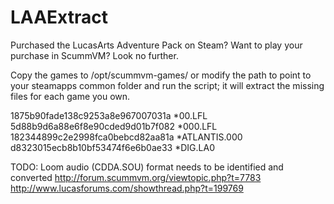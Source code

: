 LAAExtract
==========

Purchased the LucasArts Adventure Pack on Steam? Want to play your purchase in ScummVM? Look no further.

Copy the games to /opt/scummvm-games/ or modify the path to point to your steamapps common folder and run the script; it will extract the missing files for each game you own.

1875b90fade138c9253a8e967007031a *00.LFL  
5d88b9d6a88e6f8e90cded9d01b7f082 *000.LFL  
182344899c2e2998fca0bebcd82aa81a *ATLANTIS.000  
d8323015ecb8b10bf53474f6e6b0ae33 *DIG.LA0

TODO: 
Loom audio (CDDA.SOU) format needs to be identified and converted
http://forum.scummvm.org/viewtopic.php?t=7783
http://www.lucasforums.com/showthread.php?t=199769
